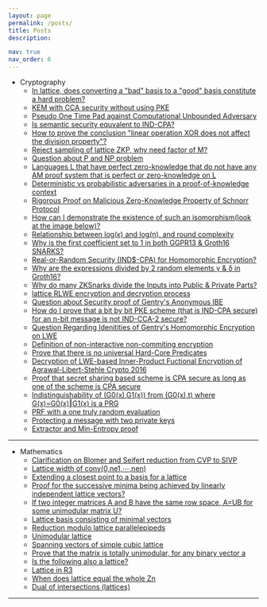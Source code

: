 ```yaml
---
layout: page
permalink: /posts/
title: Posts
description: 

nav: true
nav_order: 6
---
```


* Cryptography
    * <a href="https://crypto.stackexchange.com/a/112774/116220">In lattice, does converting a "bad" basis to a "good" basis constitute a hard problem?</a>
    * <a href="https://crypto.stackexchange.com/a/112747/116220">KEM with CCA security without using PKE</a>
    * <a href="https://crypto.stackexchange.com/a/112595/116220">Pseudo One Time Pad against Computational Unbounded Adversary</a>
    * <a href="https://crypto.stackexchange.com/a/111589/116220">Is semantic security equvalent to IND-CPA?</a>
    * <a href="https://crypto.stackexchange.com/a/112130/116220">How to prove the conclusion "linear operation XOR does not affect the division property"?</a>
    * <a href="https://crypto.stackexchange.com/a/112291/116220">Reject sampling of lattice ZKP, why need factor of M?</a>
    * <a href="https://crypto.stackexchange.com/a/112079/116220">Question about P and NP problem</a>
    * <a href="https://crypto.stackexchange.com/a/112308/116220">Languages L that have perfect zero-knowledge that do not have any AM proof system that is perfect or zero-knowledge on L</a>
    * <a href="https://crypto.stackexchange.com/a/112548/116220">Deterministic vs probabilistic adversaries in a proof-of-knowledge context</a>
    * <a href="https://crypto.stackexchange.com/a/112583/116220">Rigorous Proof on Malicious Zero-Knowledge Property of Schnorr Protocol</a>
    * <a href="https://crypto.stackexchange.com/a/112654/116220">How can I demonstrate the existence of such an isomorphism(look at the image below)?</a>
    * <a href="https://crypto.stackexchange.com/a/112668/116220">Relationship between log⁡(κ) and log⁡(n), and round complexity</a>
    * <a href="https://crypto.stackexchange.com/a/112286/116220">Why is the first coefficient set to 1 in both GGPR13 & Groth16 SNARKS?</a>
    * <a href="https://crypto.stackexchange.com/a/111999/116220">Real-or-Random Security (IND$-CPA) for Homomorphic Encryption?</a>
    * <a href="https://crypto.stackexchange.com/a/112294/116220">Why are the expressions divided by 2 random elements γ & δ in Groth16?</a>
    * <a href="https://crypto.stackexchange.com/a/112301/116220">Why do many ZKSnarks divide the Inputs into Public & Private Parts?</a>
    * <a href="https://crypto.stackexchange.com/a/112258/116220">lattice RLWE encryption and decryption process</a>
    * <a href="https://crypto.stackexchange.com/a/112212/116220">Question about Security proof of Gentry's Anonymous IBE</a>
    * <a href="https://crypto.stackexchange.com/a/112218/116220">How do I prove that a bit by bit PKE scheme (that is IND-CPA secure) for an n-bit message is not IND-CCA-2 secure?</a>
    * <a href="https://crypto.stackexchange.com/a/112231/116220">Question Regarding Idenitities of Gentry's Homomorphic Encryption on LWE</a>
    * <a href="https://crypto.stackexchange.com/a/112239/116220">Definition of non-interactive non-commiting encryption</a>
    * <a href="https://crypto.stackexchange.com/a/112242/116220">Prove that there is no universal Hard-Core Predicates</a>
    * <a href="https://crypto.stackexchange.com/a/112259/116220">Decryption of LWE-based Inner-Product Fuctional Encryption of Agrawal-Libert-Stehle Crypto 2016</a>
    * <a href="https://crypto.stackexchange.com/a/111679/116220">Proof that secret sharing based scheme is CPA secure as long as one of the scheme is CPA secure</a>
    * <a href="https://crypto.stackexchange.com/a/112167/116220">Indistinguishability of (G0(x),G1(x)) from (G0(x),t) where G(x)=G0(x)‖G1(x) is a PRG</a>
    * <a href="https://crypto.stackexchange.com/a/112180/116220">PRF with a one truly random evaluation</a>
    * <a href="https://crypto.stackexchange.com/a/112201/116220">Protecting a message with two private keys</a>
    * <a href="https://crypto.stackexchange.com/a/112634/116220">Extractor and Min-Entropy proof</a>

---

* Mathematics
    * <a href="https://math.stackexchange.com/a/4954366/932011">Clarification on Blomer and Seifert reduction from CVP to SIVP</a>
    * <a href="https://math.stackexchange.com/a/4934607/932011">Lattice width of conv(0,ne1,⋯,nen)</a>
    * <a href="https://math.stackexchange.com/a/4917064/932011">Extending a closest point to a basis for a lattice</a>
    * <a href="https://math.stackexchange.com/a/4912473/932011">Proof for the successive minima being achieved by linearly independent lattice vectors?</a>
    * <a href="https://math.stackexchange.com/a/4912008/932011">If two integer matrices A and B have the same row space, A=UB for some unimodular matrix U?</a>
    * <a href="https://math.stackexchange.com/a/4910717/932011">Lattice basis consisting of minimal vectors</a>
    * <a href="https://math.stackexchange.com/a/4910706/932011">Reduction modulo lattice parallelepipeds</a>
    * <a href="https://math.stackexchange.com/a/4903555/932011">Unimodular lattice</a>
    * <a href="https://math.stackexchange.com/a/4158570/932011">Spanning vectors of simple cubic lattice</a>
    * <a href="https://math.stackexchange.com/a/4154885/932011">Prove that the matrix is totally unimodular, for any binary vector a</a>
    * <a href="https://math.stackexchange.com/a/4158147/932011">Is the following also a lattice?</a>
    * <a href="https://math.stackexchange.com/a/4157593/932011">Lattice in R3</a>
    * <a href="https://math.stackexchange.com/a/4157556/932011">When does lattice equal the whole Zn</a>
    * <a href="https://math.stackexchange.com/a/4154609/932011">Dual of intersections (lattices)</a>
    
---

